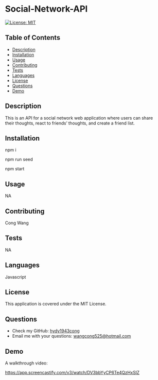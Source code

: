 # Social-Network-API


[![License: MIT](https://img.shields.io/badge/License-MIT-yellow.svg)](https://opensource.org/licenses/MIT)

## Table of Contents
- [Description](#description)
- [Installation](#installation)
- [Usage](#usage)
- [Contributing](#contributing)
- [Tests](#tests)
- [Languages](#languages)
- [License](#license)
- [Questions](#questions)
- [Demo](#demo)

## Description
This is an API for a social network web application where users can share their thoughts, react to friends’ thoughts, and create a friend list. 

## Installation
npm i 

npm run seed

npm start

## Usage
NA

## Contributing
Cong Wang

## Tests
NA

## Languages
Javascript

## License
This application is covered under the MIT License.

## Questions
- Check my GitHub: [hydy1943cong](https://github.com/hydy1943cong)
- Email me with your questions: wangcong525@hotmail.com

## Demo
A walkthrough video: 

https://app.screencastify.com/v3/watch/DV3bbYyCP6Te4QzHxSIZ